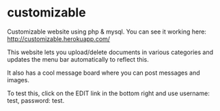 # customizable
Customizable website using php &amp; mysql. You can see it working here: http://customizable.herokuapp.com/ 

This website lets you upload/delete documents in various categories and updates the menu bar automatically to reflect this.

It also has a cool message board where you can post messages and images.

To test this, click on the EDIT link in the bottom right and use username: test, password: test.


